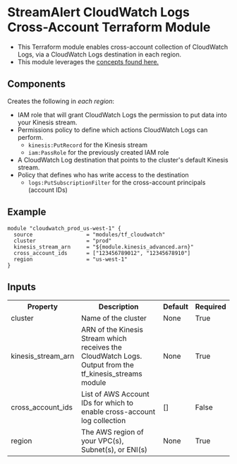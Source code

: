 # StreamAlert CloudWatch Logs Cross-Account Terraform Module
* This Terraform module enables cross-account collection of CloudWatch Logs, via a CloudWatch Logs destination in each region.
* This module leverages the [concepts found here.]('https://docs.aws.amazon.com/AmazonCloudWatch/latest/logs/CrossAccountSubscriptions.html')

## Components
Creates the following in _each region_:
* IAM role that will grant CloudWatch Logs the permission to put data into your Kinesis stream.
* Permissions policy to define which actions CloudWatch Logs can perform.
  * `kinesis:PutRecord` for the Kinesis stream
  * `iam:PassRole` for the previously created IAM role
* A CloudWatch Log destination that points to the cluster's default Kinesis stream.
* Policy that defines who has write access to the destination
  * `logs:PutSubscriptionFilter` for the cross-account principals (account IDs)


## Example
```
module "cloudwatch_prod_us-west-1" {
  source                 = "modules/tf_cloudwatch"
  cluster                = "prod"
  kinesis_stream_arn     = "${module.kinesis_advanced.arn}"
  cross_account_ids      = ["123456789012", "12345678910"]
  region                 = "us-west-1"
}
```

## Inputs
<table>
  <tr>
    <th>Property</th>
    <th>Description</th>
    <th>Default</th>
    <th>Required</th>
  </tr>
  <tr>
    <td>cluster</td>
    <td>Name of the cluster</td>
    <td>None</td>
    <td>True</td>
  </tr>
  <tr>
    <td>kinesis_stream_arn</td>
    <td>ARN of the Kinesis Stream which receives the CloudWatch Logs. Output from the tf_kinesis_streams module</td>
    <td>None</td>
    <td>True</td>
  </tr>
  <tr>
    <td>cross_account_ids</td>
    <td>List of AWS Account IDs for which to enable cross-account log collection</td>
    <td>[]</td>
    <td>False</td>
  </tr>
  <tr>
    <td>region</td>
    <td>The AWS region of your VPC(s), Subnet(s), or ENI(s)</td>
    <td>None</td>
    <td>True</td>
  </tr>
</table>
